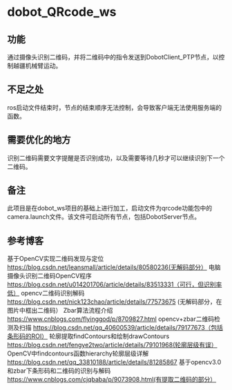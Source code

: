# dobot_QRcode_ws
## 功能
通过摄像头识别二维码，并将二维码中的指令发送到DobotClient_PTP节点，以控制越疆机械臂运动。
## 不足之处
ros启动文件结束时，节点的结束顺序无法控制，会导致客户端无法使用服务端的函数。
## 需要优化的地方
识别二维码需要文字提醒是否识别成功，以及需要等待几秒才可以继续识别下一个二维码。
## 备注
此项目是在dobot_ws项目的基础上进行加工，启动文件为qrcode功能包中的camera.launch文件。该文件可启动所有节点，包括DobotServer节点。
## 参考博客
基于OpenCV实现二维码发现与定位 https://blog.csdn.net/leansmall/article/details/80580236(无解码部分）
电脑摄像头识别二维码OpenCV程序 https://blog.csdn.net/u014201706/article/details/83513331（可行，但识别率低）
opencv二维码识别解码 https://blog.csdn.net/nick123chao/article/details/77573675 (无解码部分，在图片中框出二维码）
Zbar算法流程介绍 https://www.cnblogs.com/flyinggod/p/8709827.html
opencv+zbar二维码检测及扫描 https://blog.csdn.net/qq_40600539/article/details/79177673（包括条形码的ROI）
轮廓提取findContours和绘制drawContours https://blog.csdn.net/fengye2two/article/details/79101968(轮廓层级有误）
OpenCV中findcontours函数hierarchy轮廓层级详解 https://blog.csdn.net/qq_33810188/article/details/81285867
基于opencv3.0和zbar下条形码和二维码的识别与解码 https://www.cnblogs.com/cjqbaba/p/9073908.html(有提取二维码的部分）

